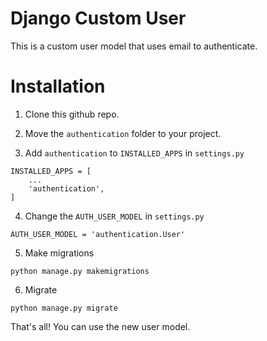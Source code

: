 # Django Custom User
This is a custom user model that uses email to authenticate.

# Installation
1. Clone this github repo.

2. Move the `authentication` folder to your project.

3. Add `authentication` to `INSTALLED_APPS` in `settings.py`

```
INSTALLED_APPS = [
    ...
    'authentication',
]
```

4. Change the `AUTH_USER_MODEL` in `settings.py`

```
AUTH_USER_MODEL = 'authentication.User'
```

5. Make migrations
```
python manage.py makemigrations
```

6. Migrate
```
python manage.py migrate
```

That's all! You can use the new user model.